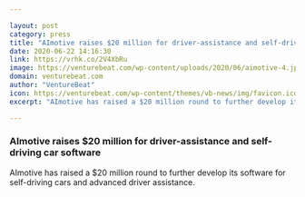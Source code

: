```yaml
---

layout: post
category: press
title: "AImotive raises $20 million for driver-assistance and self-driving car software"
date: 2020-06-22 14:16:30
link: https://vrhk.co/2V4XbRu
image: https://venturebeat.com/wp-content/uploads/2020/06/aimotive-4.jpg?w=1200&strip=all
domain: venturebeat.com
author: "VentureBeat"
icon: https://venturebeat.com/wp-content/themes/vb-news/img/favicon.ico
excerpt: "AImotive has raised a $20 million round to further develop its software for self-driving cars and advanced driver assistance. "

---
```


### AImotive raises $20 million for driver-assistance and self-driving car software

AImotive has raised a $20 million round to further develop its software for self-driving cars and advanced driver assistance. 